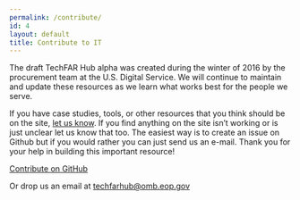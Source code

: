 ```yaml
---
permalink: /contribute/
id: 4
layout: default
title: Contribute to IT
---
```


The draft TechFAR Hub alpha was created during the winter of 2016 by the procurement team at the U.S. Digital Service. We will continue to maintain and update these resources as we learn what works best for the people we serve.

If you have case studies, tools, or other resources that you think should be on the site, [let us know](https://github.com/usds/techfar-hub/issues). If you find anything on the site isn’t working or is just unclear let us know that too. The easiest way is to create an issue on Github but if you would rather you can just send us an e-mail. Thank you for your help in building this important resource! 

<a class="usa-button" type="button" href="https://github.com/usds/techfar-hub/issues">Contribute on GitHub</a>

Or drop us an email at techfarhub@omb.eop.gov

